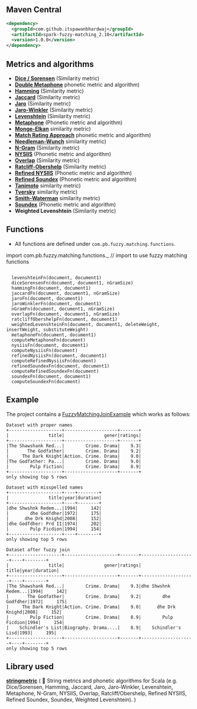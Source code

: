 ## Maven Central
```xml
<dependency>
  <groupId>com.github.itspawanbhardwaj</groupId>
  <artifactId>spark-fuzzy-matching_2.10</artifactId>
  <version>1.0.0</version>
</dependency>
```
## Metrics and algorithms

* __[Dice / Sorensen](http://en.wikipedia.org/wiki/Dice%27s_coefficient)__ (Similarity metric)
* __[Double Metaphone](http://en.wikipedia.org/wiki/Metaphone)__  phonetic metric and algorithm)
* __[Hamming](http://en.wikipedia.org/wiki/Hamming_distance)__ (Similarity metric)
* __[Jaccard](http://en.wikipedia.org/wiki/Jaccard_index)__ (Similarity metric)
* __[Jaro](http://en.wikipedia.org/wiki/Jaro-Winkler_distance)__ (Similarity metric)
* __[Jaro-Winkler](http://en.wikipedia.org/wiki/Jaro-Winkler_distance)__ (Similarity metric)
* __[Levenshtein](http://en.wikipedia.org/wiki/Levenshtein_distance)__ (Similarity metric)
* __[Metaphone](http://en.wikipedia.org/wiki/Metaphone)__ (Phonetic metric and algorithm)
* __[Monge-Elkan](http://www.cs.cmu.edu/~pradeepr/papers/ijcai03.pdf)__  similarity metric)
* __[Match Rating Approach](http://en.wikipedia.org/wiki/Match_rating_approach)__  phonetic metric and algorithm)
* __[Needleman-Wunch](http://en.wikipedia.org/wiki/Needleman%E2%80%93Wunsch_algorithm)__  similarity metric)
* __[N-Gram](http://en.wikipedia.org/wiki/N-gram)__ (Similarity metric)
* __[NYSIIS](http://en.wikipedia.org/wiki/New_York_State_Identification_and_Intelligence_System)__ (Phonetic metric and algorithm)
* __[Overlap](http://en.wikipedia.org/wiki/Overlap_coefficient)__ (Similarity metric)
* __[Ratcliff-Obershelp](http://xlinux.nist.gov/dads/HTML/ratcliffObershelp.html)__ (Similarity metric)
* __[Refined NYSIIS](http://www.markcrocker.com/rexxtipsntricks/rxtt28.2.0482.html)__ (Phonetic metric and algorithm)
* __[Refined Soundex](http://ntz-develop.blogspot.com/2011/03/phonetic-algorithms.html)__ (Phonetic metric and algorithm)
* __[Tanimoto](http://en.wikipedia.org/wiki/Tanimoto_coefficient)__  similarity metric)
* __[Tversky](http://en.wikipedia.org/wiki/Tversky_index)__  similarity metric)
* __[Smith-Waterman](http://en.wikipedia.org/wiki/Smith%E2%80%93Waterman_algorithm)__  similarity metric)
* __[Soundex](http://en.wikipedia.org/wiki/Soundex)__ (Phonetic metric and algorithm)
* __Weighted Levenshtein__ (Similarity metric)


## Functions

*  All functions are defined under `com.pb.fuzzy.matching.functions`.

  import com.pb.fuzzy.matching.functions._ // import to use fuzzy matching functions
~~~
  
  levenshteinFn(document, document1)
  diceSorensenFn(document, document1, nGramSize)
  hammingFn(document, document1)
  jaccardFn(document, document1, nGramSize)
  jaroFn(document, document1)
  jaroWinklerFn(document, document1)
  nGramFn(document, document1, nGramSize)
  overlapFn(document, document1, nGramSize)
  ratcliffObershelpFn(document, document1)
  weightedLevenshteinFn(document, document1, deleteWeight, insertWeight, substituteWeight)
  metaphoneFn(document, document1)
  computeMetaphoneFn(document)
  nysiisFn(document, document1)
  computeNysiisFn(document)
  refinedNysiisFn(document, document1)
  computeRefinedNysiisFn(document)
  refinedSoundexFn(document, document1)
  computeRefinedSoundexFn(document)
  soundexFn(document, document1)
  computeSoundexFn(document)
~~~


## Example
The project contains a [FuzzyMatchingJoinExample](https://github.com/itspawanbhardwaj/spark-fuzzy-matching/blob/master/src/test/scala/com/pb/fuzzy/matching/FuzzyMatchingJoinExample.scala "FuzzyMatchingJoinExample") which works as follows:

~~~
Dataset with proper names
+--------------------+--------------------+-------+
|               title|               gener|ratings|
+--------------------+--------------------+-------+
|The Shawshank Red...|        Crime. Drama|    9.3|
|       The Godfather|        Crime. Drama|    9.2|
|     The Dark Knight|Action. Crime. Drama|    9.0|
|The Godfather: Pa...|        Crime. Drama|    9.0|
|        Pulp Fiction|        Crime. Drama|    8.9|
+--------------------+--------------------+-------+
only showing top 5 rows

Dataset with misspelled names
+--------------------+----+--------+
|               title|year|duration|
+--------------------+----+--------+
|dhe Shwshnk Redem...|1994|     142|
|        dhe Godfdher|1972|     175|
|      dhe Drk Knighd|2008|     152|
|dhe Godfdher: Prd II|1974|     202|
|        Pulp Ficdion|1994|     154|
+--------------------+----+--------+
only showing top 5 rows

Dataset after fuzzy join
+--------------------+--------------------+-------+--------------------+----+--------+
|               title|               gener|ratings|               title|year|duration|
+--------------------+--------------------+-------+--------------------+----+--------+
|The Shawshank Red...|        Crime. Drama|    9.3|dhe Shwshnk Redem...|1994|     142|
|       The Godfather|        Crime. Drama|    9.2|        dhe Godfdher|1972|     175|
|     The Dark Knight|Action. Crime. Drama|    9.0|      dhe Drk Knighd|2008|     152|
|        Pulp Fiction|        Crime. Drama|    8.9|        Pulp Ficdion|1994|     154|
|    Schindler's List|Biography. Drama....|    8.9|    Schindler's Lisd|1993|     195|
+--------------------+--------------------+-------+--------------------+----+--------+
only showing top 5 rows
~~~

## Library used

__[stringmetric](https://github.com/rockymadden/stringmetric)__ ( :dart: String metrics and phonetic algorithms for Scala (e.g. Dice/Sorensen, Hamming, Jaccard, Jaro, Jaro-Winkler, Levenshtein, Metaphone, N-Gram, NYSIIS, Overlap, Ratcliff/Obershelp, Refined NYSIIS, Refined Soundex, Soundex, Weighted Levenshtein). )
